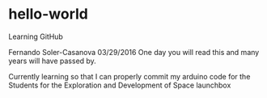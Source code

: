 # hello-world
Learning GitHub 

Fernando Soler-Casanova
03/29/2016
One day you will read this and many years will have passed by.

Currently learning so that I can properly commit my arduino code for the Students for the Exploration and Development of Space launchbox
